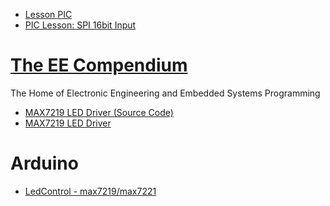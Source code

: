 
* [Lesson PIC][1]
* [PIC Lesson: SPI 16bit Input][2]

# [The EE Compendium][3]
The Home of Electronic Engineering and Embedded Systems Programming
* [MAX7219 LED Driver (Source Code)][3]
* [MAX7219 LED Driver][4]

# Arduino
* [LedControl - max7219/max7221][5]



[1]:http://shahrulnizam.com/category/lesson-pic/
[2]:http://shahrulnizam.com/pic-lesson-spi-16bit-input/
[3]:http://ee.cleversoul.com/max7219-source.html
[4]:http://ee.cleversoul.com/max7219.html
[5]:http://playground.arduino.cc/Main/LedControl
